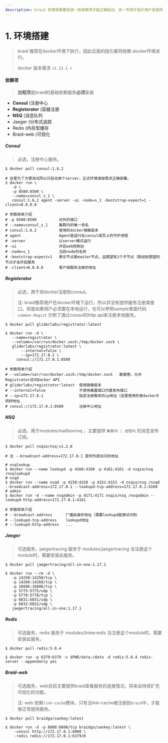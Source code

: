 ```yaml
---
description: braid 的使用需要安装一些依赖项才能正确启动，这一页用于指引用户安装所需的依赖项
---
```


# 1. 环境搭建

> braid 推荐在docker环境下执行，因此后面的指引都将依赖 docker环境进行。
>
> docker 版本需求 `v1.13.1 +`



#### 依赖项

> **加粗项**是braid的基础依赖服务**必须**安装

* **Consul** \(注册中心
* **Registerator** \(容器注册
* **NSQ** \(消息队列
* Jaeger \(分布式追踪
* Redis \(内存型缓存
* Braid-web \(可视化



##### Consul

> 必选，注册中心服务。

```shell
$ docker pull consul:1.6.2

# 这里为了方便测试所以只启动单个server，正式环境请按需求正确部署。
$ docker run \
   -d \
   -p 8500:8500 \
   --name=consul_s_1 \
   consul:1.6.2 agent -server -ui -node=s_1 -bootstrap-expect=1 -client=0.0.0.0
   
# 参数简单介绍
# -p 8500:8500          对外的端口
# --name=consul_s_1     集群内的唯一命名
# consul:1.6.2          使用的docker镜像版本
# agent                 Agent是运行在consul成员上的守护进程
# -server               以server模式运行
# -ui                   开启web控制台
# -node=s_1             当前node的名称
# -bootstrap-expect=1   表示节点是master节点，且期望有1个子节点（联结到期望的节点才会开启服务
# -client=0.0.0.0       客户端服务注册的地址
```



##### Registerator

> 必选，用于将docker注册到consul。
>
> 注: braid推荐用户在docker环境下运行，所以并没有提供服务注册类接口。但是如果用户必须要在本地运行，也可以参照sample里面代码`common.Regist` 示例了通过consul的http api来注册本地服务。

```shell
$ docker pull gliderlabs/registrator:latest

$ docker run -d \
   --name=registrator \
   --volume=/var/run/docker.sock:/tmp/docker.sock \
   gliderlabs/registrator:latest \
       --internal=false \
       --ip=172.17.0.1 \
     consul://172.17.0.1:8500
     
# 参数简单介绍
# --volume=/var/run/docker.sock:/tmp/docker.sock   数据卷，允许Registrator访问Docker API
# gliderlabs/registrator:latest  使用镜像版本
# --internal=false               不使用暴露端口代替发布端口
# --ip=172.17.0.1                指定注册服务的ip地址（这里使用的是docker0 网桥地址
# consul://172.17.0.1:8500       注册中心地址
```



##### NSQ

> 必选，用于modules/mailboxnsq ，主要提供 `集群内 | 进程内` 的消息发布订阅。

```shell
$ docker pull nsqio/nsq:v1.2.0

# 注 --broadcast-address=172.17.0.1 提供外部访问的地址

# nsqlookup
$ docker run --name lookupd -p 4160:4160 -p 4161:4161 -d nsqio/nsq /nsqlookupd
# nsqd
$ docker run --name nsqd -p 4150:4150 -p 4151:4151 -d nsqio/nsq /nsqd --broadcast-address=172.17.0.1 --lookupd-tcp-address=172.17.0.1:4160
# admin
$ docker run -d --name nsqadmin -p 4171:4171 nsqio/nsq /nsqadmin --lookupd-http-address=172.17.0.1:4161

# 参数简单介绍
# --broadcast-address      广播自身的地址（需要lookupd能够访问到
# --lookupd-tcp-address    lookupd地址
# --lookupd-http-address   ...
```



##### Jaeger

> 可选服务，jaegertracing 服务于 modules/jaegertracing 当注册这个module时，需要安装此服务。

```shell
$ docker pull jaegertracing/all-in-one:1.17.1

$ docker run --rm -d \
   -p 14250:14250/tcp \
   -p 14268:14268/tcp \
   -p 16686:16686/tcp \
   -p 5775:5775/udp \
   -p 5778:5778/tcp \
   -p 6831:6831/udp \
   -p 6832:6832/udp \
   jaegertracing/all-in-one:1.17.1
```



##### Redis

> 可选服务，redis 服务于 modules/linkerredis 当注册这个module时，需要安装此服务。

```shell
$ docker pull redis:5.0.4

$ docker run -p 6379:6379 -v $PWD/data:/data -d redis:5.0.4 redis-server --appendonly yes
```



##### Braid-web

> 可选服务，web目前主要提供braid查看服务的连接情况，将来会持续扩充可视化的功能。
>
> 注: web 依赖`link-cache`模块，只有当link-cache被注册到`braid`中，才能够正常提供服务。

```shell
$ docker pull braidgo/sankey:latest

$ docker run -d -p 8888:8888/tcp braidgo/sankey:latest \
    -consul http://172.17.0.1:8900 \
    -redis redis://172.17.0.1:6379/0
```